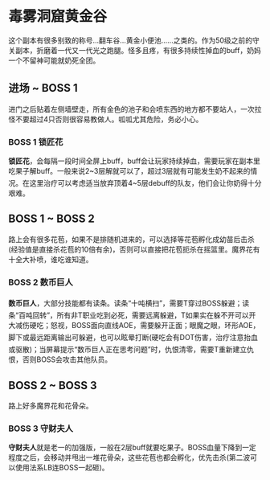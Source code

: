 # 毒雾洞窟黄金谷

这个副本有很多别致的称号…翻车谷…黄金小便池……之类的。作为50级之前的守关副本，折磨着一代又一代光之跑腿。怪多且疼，有很多持续性掉血的buff，奶妈一个不留神可能就奶死全团。

## 进场 ~ BOSS 1

进门之后贴着左侧墙壁走，所有金色的池子和会喷东西的地方都不要站人，一次拉怪不要超过4只否则很容易教做人。呱呱尤其危险，务必小心。

### BOSS 1 锁匠花

**锁匠花**，会每隔一段时间全屏上buff，buff会让玩家持续掉血，需要玩家在副本里吃果子解buff。一般来说2~3层解就可以了，超过3层就有可能发生奶不起来的情况。在这里<img class="no-zoom sm-icon" :src="$withBase('/images/jobs/healer.png')" height="20">治疗可以考虑适当放弃顶着4~5层debuff的队友，他们会让你奶得十分艰难。

## BOSS 1 ~ BOSS 2

路上会有很多花苞，如果不是排随机进来的，可以选择等花苞孵化成幼苗后击杀(经验值是直接杀花苞的10倍有余)，否则可以直接把花苞扼杀在摇篮里。魔界花有十全大补喷，谁吃谁知道。

### BOSS 2 数币巨人

**数币巨人**，大部分技能都有读条。读条“十吨横扫”，需要<img class="no-zoom sm-icon" :src="$withBase('/images/jobs/tank.png')" height="20">T穿过BOSS躲避；读条“百吨回转”，所有<img class="no-zoom sm-icon" :src="$withBase('/images/jobs/healer.png')" height="20"><img class="no-zoom sm-icon" :src="$withBase('/images/jobs/dps.png')" height="20">非T职业吃到必死，需要远离躲避，T如果实在躲不开可以开大减伤硬吃；怒视，BOSS面向直线AOE，需要躲开正面；眼魔之眼，环形AOE，脚下或最远距离输出可躲避，也可以眩晕打断(硬吃会有DOT伤害，<img class="no-zoom sm-icon" :src="$withBase('/images/jobs/healer.png')" height="20">治疗注意抬血或驱散)；当屏幕提示“数币巨人正在思考问题”时，仇恨清零，需要<img class="no-zoom sm-icon" :src="$withBase('/images/jobs/tank.png')" height="20">T重新建立仇恨，否则BOSS会攻击其他队员。

## BOSS 2 ~ BOSS 3

路上好多魔界花和花骨朵。

### BOSS 3 守财夫人

**守财夫人**就是老一的加强版，一般在2层buff就要吃果子。BOSS血量下降到一定程度之后，会移动并甩出一堆花骨朵，这些花苞也都会孵化，优先击杀(第二波可以使用法系LB连BOSS一起砸)。
